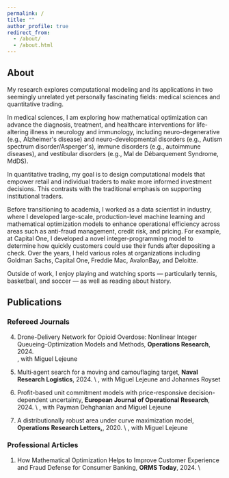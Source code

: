 ```yaml
---
permalink: /
title: ""
author_profile: true
redirect_from: 
  - /about/
  - /about.html
---
```


## About

My research explores computational modeling and its applications in two seemingly unrelated yet personally fascinating fields: medical sciences and quantitative trading.

In medical sciences, I am exploring how mathematical optimization can advance the diagnosis, treatment, and healthcare interventions for life-altering illness in neurology and immunology, including neuro-degenerative (e.g., Alzheimer's disease) and neuro-developmental disorders (e.g., Autism spectrum disorder/Asperger's), immune disorders (e.g., autoimmune diseases), and vestibular disorders (e.g., Mal de Débarquement Syndrome, MdDS).

In quantitative trading, my goal is to design computational models that empower retail and individual traders to make more informed investment decisions. This contrasts with the traditional emphasis on supporting institutional traders.

Before transitioning to academia, I worked as a data scientist in industry, where I developed large-scale, production-level machine learning and mathematical optimization models to enhance operational efficiency across areas such as anti-fraud management, credit risk, and pricing. For example, at Capital One, I developed a novel integer-programming model to determine how quickly customers could use their funds after depositing a check. Over the years, I held various roles at organizations including Goldman Sachs, Capital One, Freddie Mac, AvalonBay, and Deloitte.

Outside of work, I enjoy playing and watching sports — particularly tennis, basketball, and soccer — as well as reading about history.

## Publications

### Refereed Journals
4. Drone-Delivery Network for Opioid Overdose: Nonlinear Integer Queueing-Optimization Models and Methods, **Operations Research**, 2024. \
   , with Miguel Lejeune

3. Multi‐agent search for a moving and camouflaging target, **Naval Research Logistics**, 2024. \ , with Miguel Lejeune and Johannes Royset 

2. Profit-based unit commitment models with price-responsive decision-dependent uncertainty, **European Journal of Operational Research**, 2024. \ , with Payman Dehghanian and Miguel Lejeune 

1. A distributionally robust area under curve maximization model, **Operations Research Letters,**, 2020. \ , with Miguel Lejeune
   
### Professional Articles

1. How Mathematical Optimization Helps to Improve Customer Experience and Fraud Defense for Consumer Banking, **ORMS Today**, 2024. \

